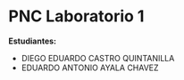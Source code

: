 # PNC Laboratorio 1

**Estudiantes:**
- DIEGO EDUARDO CASTRO QUINTANILLA
- EDUARDO ANTONIO AYALA CHAVEZ

